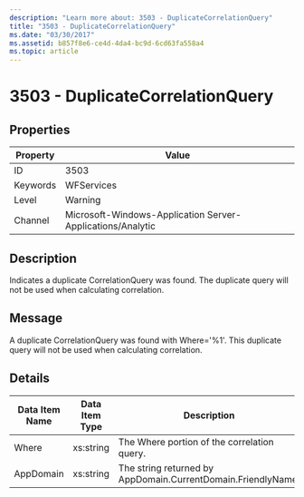 ```yaml
---
description: "Learn more about: 3503 - DuplicateCorrelationQuery"
title: "3503 - DuplicateCorrelationQuery"
ms.date: "03/30/2017"
ms.assetid: b857f8e6-ce4d-4da4-bc9d-6cd63fa558a4
ms.topic: article
---
```

# 3503 - DuplicateCorrelationQuery

## Properties

| Property | Value |
| - | - |
|ID|3503|  
|Keywords|WFServices|  
|Level|Warning|  
|Channel|Microsoft-Windows-Application Server-Applications/Analytic|  
  
## Description  

 Indicates a duplicate CorrelationQuery was found. The duplicate query will not be used when calculating correlation.  
  
## Message  

 A duplicate CorrelationQuery was found with Where='%1'. This duplicate query will not be used when calculating correlation.  
  
## Details  
  
|Data Item Name|Data Item Type|Description|  
|--------------------|--------------------|-----------------|  
|Where|xs:string|The Where portion of the correlation query.|  
|AppDomain|xs:string|The string returned by AppDomain.CurrentDomain.FriendlyName.|
